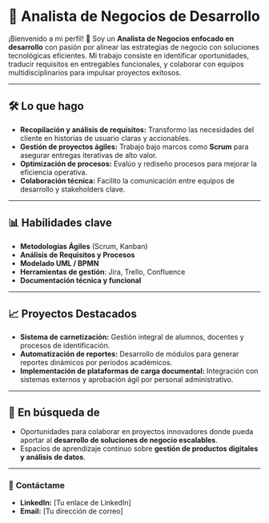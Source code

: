 # 💼 **Analista de Negocios de Desarrollo**

¡Bienvenido a mi perfil! 👋 Soy un **Analista de Negocios enfocado en desarrollo** con pasión por alinear las estrategias de negocio con soluciones tecnológicas eficientes. Mi trabajo consiste en identificar oportunidades, traducir requisitos en entregables funcionales, y colaborar con equipos multidisciplinarios para impulsar proyectos exitosos.

---

## 🛠 **Lo que hago**  
- **Recopilación y análisis de requisitos:** Transformo las necesidades del cliente en historias de usuario claras y accionables.  
- **Gestión de proyectos ágiles:** Trabajo bajo marcos como **Scrum** para asegurar entregas iterativas de alto valor.  
- **Optimización de procesos:** Evalúo y rediseño procesos para mejorar la eficiencia operativa.  
- **Colaboración técnica:** Facilito la comunicación entre equipos de desarrollo y stakeholders clave.  

---

## 📊 **Habilidades clave**  
- **Metodologías Ágiles** (Scrum, Kanban)  
- **Análisis de Requisitos y Procesos**  
- **Modelado UML / BPMN**  
- **Herramientas de gestión**: Jira, Trello, Confluence  
- **Documentación técnica y funcional**  

---

## 📈 **Proyectos Destacados**  
- **Sistema de carnetización:** Gestión integral de alumnos, docentes y procesos de identificación.  
- **Automatización de reportes:** Desarrollo de módulos para generar reportes dinámicos por períodos académicos.  
- **Implementación de plataformas de carga documental:** Integración con sistemas externos y aprobación ágil por personal administrativo.  

---

## 🎯 **En búsqueda de**  
- Oportunidades para colaborar en proyectos innovadores donde pueda aportar al **desarrollo de soluciones de negocio escalables**.  
- Espacios de aprendizaje continuo sobre **gestión de productos digitales y análisis de datos**.  

---

### 📩 **Contáctame**  
- **LinkedIn:** [Tu enlace de LinkedIn]  
- **Email:** [Tu dirección de correo]  
